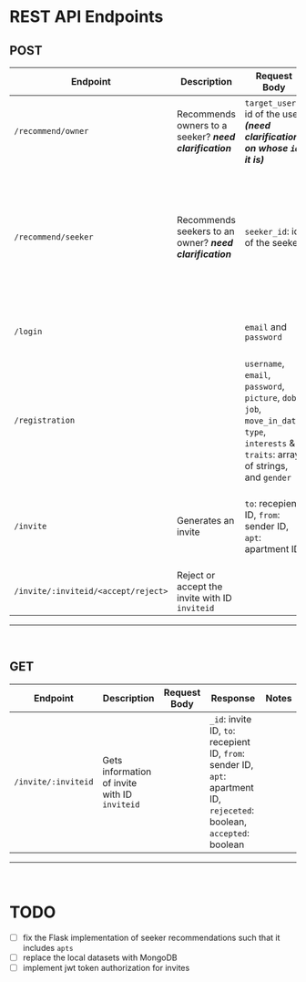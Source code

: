 # REST API Endpoints
## POST
| **Endpoint**                        | **Description**                                         | **Request Body**                                                                               | **Response**                                                                          | **Notes**                                                                                                                                                                                      |
|-------------------------------------|---------------------------------------------------------|------------------------------------------------------------------------------------------------|---------------------------------------------------------------------------------------|------------------------------------------------------------------------------------------------------------------------------------------------------------------------------------------------|
| `/recommend/owner`                  | Recommends owners to a seeker? _**need clarification**_ | `target_user`: id of the user _**(need clarification on whose `id` it is)**_                   | JSON array of `{ "common_interests": decimal, "id": integer, "similarity": decimal }` | Response is an array of owners, sorted by `similarity`, from highest to lowest.                                                                                                                |
| `/recommend/seeker`                 | Recommends seekers to an owner? _**need clarification**_ | `seeker_id`: id of the seeker                                                                  | JSON array of `{ "apts": [], "common_interests": decimal, "id": integer}`.            | Response is an array of seekers, sorted by `common_interests`, from highest to lowest. _**(need clarification on what `id` refers to. Is it the owner of the apartments or another seeker?)**_ |
| `/login`                            |                                                         | `email` and `password`                                                                         | `{ status: true/false, success: success/failure message }`                            |                                                                                                                                                                                                |
| `/registration`                     |                                                         | `username`, `email`, `password`, `picture`, `dob`, `job`, `move_in_date`, `type`, `interests` & `traits`: array of strings, and `gender` | `{ success: boolean, message: success/error message string }`                            |                                                                                                                                                                                                |
| `/invite`                           | Generates an invite                                     | `to`: recepient ID, `from`: sender ID, `apt`: apartment ID                                     | Same as in request body, but also includes `id`: the newly created invite's ID, `rejected`: boolean, `accepted`: boolean       |                                                                                                                                                                                                |
| `/invite/:inviteid/<accept/reject>` | Reject or accept the invite with ID `inviteid`          | | `success`: boolean, `message`

---
<br>

## GET
| **Endpoint**        | **Description**                               | **Request Body** | **Response**                                                                                                            | **Notes** |
|---------------------|-----------------------------------------------|------------------|-------------------------------------------------------------------------------------------------------------------------|-----------|
| `/invite/:inviteid` | Gets information of invite with ID `inviteid` |                  | `_id`: invite ID, `to`: recepient ID, `from`: sender ID, `apt`: apartment ID, `rejeceted`: boolean, `accepted`: boolean |

---
<br>

# TODO
- [ ] fix the Flask implementation of seeker recommendations such that it includes `apts`
- [ ] replace the local datasets with MongoDB 
- [ ] implement jwt token authorization for invites